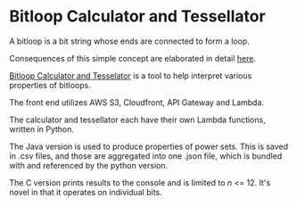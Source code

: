 # Bitloop Calculator and Tessellator

A bitloop is a bit string whose ends are connected to form a loop.

Consequences of this simple concept are elaborated in detail [here](https://symbolfigures.io/bitloops.html).

[Bitloop Calculator and Tesselator](https://symbolfigures.io/bitloops/bitcalctess.html) is a tool to help interpret various properties of bitloops.

The front end utilizes AWS S3, Cloudfront, API Gateway and Lambda.

The calculator and tessellator each have their own Lambda functions, written in Python.

The Java version is used to produce properties of power sets. This is saved in .csv files, and those are aggregated into one .json file, which is bundled with and referenced by the python version.

The C version prints results to the console and is limited to _n_ <= 12. It's novel in that it operates on individual bits.
